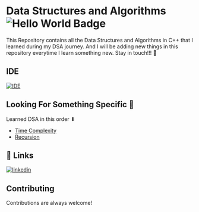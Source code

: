 
# Data Structures and Algorithms ![Hello World Badge](https://img.shields.io/badge/Hello%20World-blue)

This Repository contains all the Data Structures and Algorithms in C++ that I learned during my DSA journey. 
And I will be adding new things in this repository everytime I learn something new.
Stay in touch!!! 🤗



## IDE

[![IDE](https://img.shields.io/badge/VSCode-0078D4?style=for-the-badge&logo=visual%20studio%20code&logoColor=white)](https://code.visualstudio.com/download)

## Looking For Something Specific 🤔
Learned DSA in this order ⬇  
- [Time Complexity](https://www.geeksforgeeks.org/understanding-time-complexity-simple-examples/)
- [Recursion](https://github.com/1622vishal/Data-Structures-and-Algorithms/tree/master/Recursion)
 
## 🔗 Links

[![linkedin](https://img.shields.io/badge/linkedin-0A66C2?style=for-the-badge&logo=linkedin&logoColor=white)](https://www.linkedin.com/in/vishal-yadav-347275225/)

## Contributing

Contributions are always welcome!